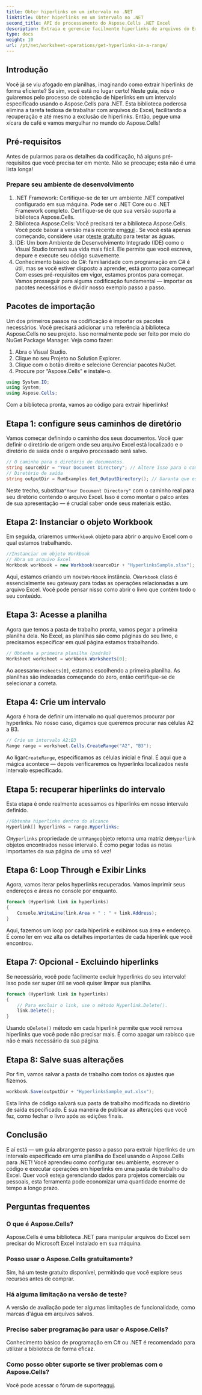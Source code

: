 ```yaml
---
title: Obter hiperlinks em um intervalo no .NET
linktitle: Obter hiperlinks em um intervalo no .NET
second_title: API de processamento do Aspose.Cells .NET Excel
description: Extraia e gerencie facilmente hiperlinks de arquivos do Excel com o Aspose.Cells para .NET. Guia passo a passo e exemplos de código incluídos.
type: docs
weight: 10
url: /pt/net/worksheet-operations/get-hyperlinks-in-a-range/
---
```

## Introdução
Você já se viu afogado em planilhas, imaginando como extrair hiperlinks de forma eficiente? Se sim, você está no lugar certo! Neste guia, nós o guiaremos pelo processo de obtenção de hiperlinks em um intervalo especificado usando o Aspose.Cells para .NET. Esta biblioteca poderosa elimina a tarefa tediosa de trabalhar com arquivos do Excel, facilitando a recuperação e até mesmo a exclusão de hiperlinks. Então, pegue uma xícara de café e vamos mergulhar no mundo do Aspose.Cells!
## Pré-requisitos
Antes de pularmos para os detalhes da codificação, há alguns pré-requisitos que você precisa ter em mente. Não se preocupe; esta não é uma lista longa!
### Prepare seu ambiente de desenvolvimento
1. .NET Framework: Certifique-se de ter um ambiente .NET compatível configurado em sua máquina. Pode ser o .NET Core ou o .NET Framework completo. Certifique-se de que sua versão suporta a biblioteca Aspose.Cells.
2.  Biblioteca Aspose.Cells: Você precisará ter a biblioteca Aspose.Cells. Você pode baixar a versão mais recente em[aqui](https://releases.aspose.com/cells/net/) . Se você está apenas começando, considere usar o[teste gratuito](https://releases.aspose.com/) para testar as águas.
3. IDE: Um bom Ambiente de Desenvolvimento Integrado (IDE) como o Visual Studio tornará sua vida mais fácil. Ele permite que você escreva, depure e execute seu código suavemente.
4. Conhecimento básico de C#: familiaridade com programação em C# é útil, mas se você estiver disposto a aprender, está pronto para começar!
Com esses pré-requisitos em vigor, estamos prontos para começar. Vamos prosseguir para alguma codificação fundamental — importar os pacotes necessários e dividir nosso exemplo passo a passo.
## Pacotes de importação
Um dos primeiros passos na codificação é importar os pacotes necessários. Você precisará adicionar uma referência à biblioteca Aspose.Cells no seu projeto. Isso normalmente pode ser feito por meio do NuGet Package Manager. Veja como fazer:
1. Abra o Visual Studio.
2. Clique no seu Projeto no Solution Explorer.
3. Clique com o botão direito e selecione Gerenciar pacotes NuGet.
4. Procure por “Aspose.Cells” e instale-o.
```csharp
using System.IO;
using System;
using Aspose.Cells;
```
Com a biblioteca pronta, vamos ao código para extrair hiperlinks!
## Etapa 1: configure seus caminhos de diretório
Vamos começar definindo o caminho dos seus documentos. Você quer definir o diretório de origem onde seu arquivo Excel está localizado e o diretório de saída onde o arquivo processado será salvo.
```csharp
// O caminho para o diretório de documentos.
string sourceDir = "Your Document Directory"; // Altere isso para o caminho do seu arquivo Excel
// Diretório de saída
string outputDir = RunExamples.Get_OutputDirectory(); // Garanta que este método forneça um caminho de saída válido
```
 Neste trecho, substitua`"Your Document Directory"` com o caminho real para seu diretório contendo o arquivo Excel. Isso é como montar o palco antes de sua apresentação — é crucial saber onde seus materiais estão.
## Etapa 2: Instanciar o objeto Workbook
 Em seguida, criaremos um`Workbook` objeto para abrir o arquivo Excel com o qual estamos trabalhando.
```csharp
//Instanciar um objeto Workbook
// Abra um arquivo Excel
Workbook workbook = new Workbook(sourceDir + "HyperlinksSample.xlsx");
```
 Aqui, estamos criando um novo`Workbook` instância. O`Workbook` class é essencialmente seu gateway para todas as operações relacionadas a um arquivo Excel. Você pode pensar nisso como abrir o livro que contém todo o seu conteúdo.
## Etapa 3: Acesse a planilha
Agora que temos a pasta de trabalho pronta, vamos pegar a primeira planilha dela. No Excel, as planilhas são como páginas do seu livro, e precisamos especificar em qual página estamos trabalhando.
```csharp
// Obtenha a primeira planilha (padrão)
Worksheet worksheet = workbook.Worksheets[0];
```
 Ao acessar`Worksheets[0]`, estamos escolhendo a primeira planilha. As planilhas são indexadas começando do zero, então certifique-se de selecionar a correta.
## Etapa 4: Crie um intervalo
Agora é hora de definir um intervalo no qual queremos procurar por hyperlinks. No nosso caso, digamos que queremos procurar nas células A2 a B3.
```csharp
// Crie um intervalo A2:B3
Range range = worksheet.Cells.CreateRange("A2", "B3");
```
 Ao ligar`CreateRange`, especificamos as células inicial e final. É aqui que a mágica acontece — depois verificaremos os hyperlinks localizados neste intervalo especificado.
## Etapa 5: recuperar hiperlinks do intervalo
Esta etapa é onde realmente acessamos os hiperlinks em nosso intervalo definido.
```csharp
//Obtenha hiperlinks dentro do alcance
Hyperlink[] hyperlinks = range.Hyperlinks;
```
 O`Hyperlinks` propriedade de um`Range`objeto retorna uma matriz de`Hyperlink` objetos encontrados nesse intervalo. É como pegar todas as notas importantes da sua página de uma só vez!
## Etapa 6: Loop Through e Exibir Links
Agora, vamos iterar pelos hyperlinks recuperados. Vamos imprimir seus endereços e áreas no console por enquanto.
```csharp
foreach (Hyperlink link in hyperlinks)
{
    Console.WriteLine(link.Area + " : " + link.Address);
}
```
Aqui, fazemos um loop por cada hiperlink e exibimos sua área e endereço. É como ler em voz alta os detalhes importantes de cada hiperlink que você encontrou. 
## Etapa 7: Opcional - Excluindo hiperlinks
Se necessário, você pode facilmente excluir hyperlinks do seu intervalo! Isso pode ser super útil se você quiser limpar sua planilha.
```csharp
foreach (Hyperlink link in hyperlinks)
{
    // Para excluir o link, use o método Hyperlink.Delete().
    link.Delete();
}
```
 Usando o`Delete()` método em cada hiperlink permite que você remova hiperlinks que você pode não precisar mais. É como apagar um rabisco que não é mais necessário da sua página.
## Etapa 8: Salve suas alterações
Por fim, vamos salvar a pasta de trabalho com todos os ajustes que fizemos.
```csharp
workbook.Save(outputDir + "HyperlinksSample_out.xlsx");
```
Esta linha de código salvará sua pasta de trabalho modificada no diretório de saída especificado. É sua maneira de publicar as alterações que você fez, como fechar o livro após as edições finais.
## Conclusão
E aí está — um guia abrangente passo a passo para extrair hiperlinks de um intervalo especificado em uma planilha do Excel usando o Aspose.Cells para .NET! Você aprendeu como configurar seu ambiente, escrever o código e executar operações em hiperlinks em uma pasta de trabalho do Excel. Quer você esteja gerenciando dados para projetos comerciais ou pessoais, esta ferramenta pode economizar uma quantidade enorme de tempo a longo prazo.
## Perguntas frequentes
### O que é Aspose.Cells?
Aspose.Cells é uma biblioteca .NET para manipular arquivos do Excel sem precisar do Microsoft Excel instalado em sua máquina.
### Posso usar o Aspose.Cells gratuitamente?
Sim, há um teste gratuito disponível, permitindo que você explore seus recursos antes de comprar.
### Há alguma limitação na versão de teste?
A versão de avaliação pode ter algumas limitações de funcionalidade, como marcas d'água em arquivos salvos.
### Preciso saber programação para usar o Aspose.Cells?
Conhecimento básico de programação em C# ou .NET é recomendado para utilizar a biblioteca de forma eficaz.
### Como posso obter suporte se tiver problemas com o Aspose.Cells?
 Você pode acessar o fórum de suporte[aqui](https://forum.aspose.com/c/cells/9).